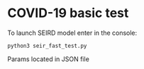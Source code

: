 # COVID-19 basic test

To launch SEIRD model enter in the console:
```
python3 seir_fast_test.py
```

Params located in JSON file
